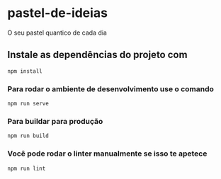 # pastel-de-ideias

O seu pastel quantico de cada dia

## Instale as dependências do projeto com
```
npm install
```

### Para rodar o ambiente de desenvolvimento use o comando
```
npm run serve
```

### Para buildar para produção
```
npm run build
```

### Você pode rodar o linter manualmente se isso te apetece
```
npm run lint
```

